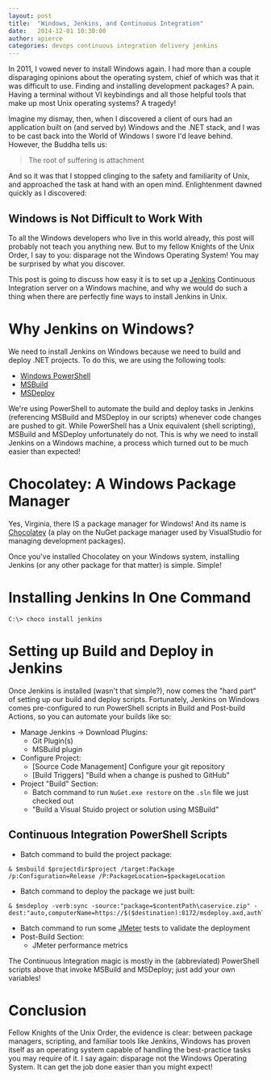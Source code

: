 ```yaml
---
layout: post
title:  "Windows, Jenkins, and Continuous Integration"
date:   2014-12-01 10:30:00
author: apierce
categories: devops continuous integration delivery jenkins
---
```


In 2011, I vowed never to install Windows again. I had more than a couple
disparaging opinions about the operating system, chief of which was that it was
difficult to use. Finding and installing development packages? A pain. Having a
terminal without VI keybindings and all those helpful tools that make up most
Unix operating systems? A tragedy!

Imagine my dismay, then, when I discovered a client of ours had an application
built on (and served by) Windows and the .NET stack, and I was to be cast back
into the World of Windows I swore I'd leave behind. However, the Buddha tells
us:

> The root of suffering is attachment

And so it was that I stopped clinging to the safety and familiarity of Unix,
and approached the task at hand with an open mind. Enlightenment dawned quickly
as I discovered:

## Windows is Not Difficult to Work With

To all the Windows developers who live in this world already, this post will
probably not teach you anything new. But to my fellow Knights of the Unix Order,
I say to you: disparage not the Windows Operating System! You may be surprised
by what you discover.

This post is going to discuss how easy it is to set up a [Jenkins](http://jenkins-ci.org/)
Continuous Integration server on a Windows machine, and why we would do such a
thing when there are perfectly fine ways to install Jenkins in Unix.

# Why Jenkins on Windows?
We need to install Jenkins on Windows because we need to build and deploy .NET
projects. To do this, we are using the following tools:

+ [Windows PowerShell](http://en.wikipedia.org/wiki/Windows_PowerShell)
+ [MSBuild](http://msdn.microsoft.com/en-us/library/wea2sca5%28v=vs.90%29.aspx)
+ [MSDeploy](http://www.iis.net/downloads/microsoft/web-deploy)

We're using PowerShell to automate the build and deploy tasks in Jenkins
(referencing MSBuild and MSDeploy in our scripts) whenever code changes are
pushed to git. While PowerShell has a Unix equivalent (shell scripting),
MSBuild and MSDeploy unfortunately do not. This is why we need to install
Jenkins on a Windows machine, a process which turned out to be much easier
than expected!

# Chocolatey: A Windows Package Manager
Yes, Virginia, there IS a package manager for Windows! And its name is
[Chocolatey](https://chocolatey.org/) (a play on the NuGet package manager used
by VisualStudio for managing development packages).

Once you've installed Chocolatey on your Windows system, installing Jenkins
(or any other package for that matter) is simple. Simple!

# Installing Jenkins In One Command
```
C:\> choco install jenkins
```

# Setting up Build and Deploy in Jenkins
Once Jenkins is installed (wasn't that simple?), now comes the "hard part" of
setting up our build and deploy scripts. Fortunately, Jenkins on Windows comes
pre-configured to run PowerShell scripts in Build and Post-build Actions, so
you can automate your builds like so:

+ Manage Jenkins -> Download Plugins:
    - Git Plugin(s)
    - MSBuild plugin
+ Configure Project:
    - [Source Code Management] Configure your git repository
    - [Build Triggers] "Build when a change is pushed to GitHub"
+ Project "Build" Section:
    - Batch command to run `NuGet.exe restore` on the `.sln` file we just checked out
    - "Build a Visual Stuido project or solution using MSBuild"

## Continuous Integration PowerShell Scripts
+ Batch command to build the project package:

```
& $msbuild $projectdir$project /target:Package /p:Configuration=Release /P:PackageLocation=$packageLocation
```

+ Batch command to deploy the package we just built:

```
& $msdeploy -verb:sync -source:"package=$contentPath\caservice.zip" -dest:"auto,computerName=https://$($destination):8172/msdeploy.axd,authType=Basic,userName=$username,password='$password'"
```

+ Batch command to run some [JMeter](http://jmeter.apache.org/) tests to validate the deployment
+ Post-Build Section:
    - JMeter performance metrics

The Continuous Integration magic is mostly in the (abbreviated) PowerShell
scripts above that invoke MSBuild and MSDeploy; just add your own variables!

# Conclusion
Fellow Knights of the Unix Order, the evidence is clear: between package managers,
scripting, and familiar tools like Jenkins, Windows has proven itself as an
operating system capable of handling the best-practice tasks you may require of
it. I say again: disparage not the Windows Operating System. It can get the job
done easier than you might expect!
